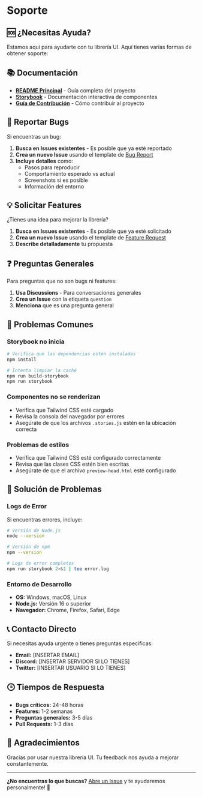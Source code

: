 # Soporte

## 🆘 ¿Necesitas Ayuda?

Estamos aquí para ayudarte con tu librería UI. Aquí tienes varias formas de obtener soporte:

## 📚 Documentación

- **[README Principal](../README.md)** - Guía completa del proyecto
- **[Storybook](../README.md#storybook)** - Documentación interactiva de componentes
- **[Guía de Contribución](CONTRIBUTING.md)** - Cómo contribuir al proyecto

## 🐛 Reportar Bugs

Si encuentras un bug:

1. **Busca en Issues existentes** - Es posible que ya esté reportado
2. **Crea un nuevo Issue** usando el template de [Bug Report](ISSUE_TEMPLATE/bug_report.md)
3. **Incluye detalles** como:
   - Pasos para reproducir
   - Comportamiento esperado vs actual
   - Screenshots si es posible
   - Información del entorno

## 💡 Solicitar Features

¿Tienes una idea para mejorar la librería?

1. **Busca en Issues existentes** - Es posible que ya esté solicitado
2. **Crea un nuevo Issue** usando el template de [Feature Request](ISSUE_TEMPLATE/feature_request.md)
3. **Describe detalladamente** tu propuesta

## ❓ Preguntas Generales

Para preguntas que no son bugs ni features:

1. **Usa Discussions** - Para conversaciones generales
2. **Crea un Issue** con la etiqueta `question`
3. **Menciona** que es una pregunta general

## 🚀 Problemas Comunes

### Storybook no inicia

```bash
# Verifica que las dependencias estén instaladas
npm install

# Intenta limpiar la caché
npm run build-storybook
npm run storybook
```

### Componentes no se renderizan

- Verifica que Tailwind CSS esté cargado
- Revisa la consola del navegador por errores
- Asegúrate de que los archivos `.stories.js` estén en la ubicación correcta

### Problemas de estilos

- Verifica que Tailwind CSS esté configurado correctamente
- Revisa que las clases CSS estén bien escritas
- Asegúrate de que el archivo `preview-head.html` esté configurado

## 🔧 Solución de Problemas

### Logs de Error

Si encuentras errores, incluye:

```bash
# Versión de Node.js
node --version

# Versión de npm
npm --version

# Logs de error completos
npm run storybook 2>&1 | tee error.log
```

### Entorno de Desarrollo

- **OS:** Windows, macOS, Linux
- **Node.js:** Versión 16 o superior
- **Navegador:** Chrome, Firefox, Safari, Edge

## 📞 Contacto Directo

Si necesitas ayuda urgente o tienes preguntas específicas:

- **Email:** [INSERTAR EMAIL]
- **Discord:** [INSERTAR SERVIDOR SI LO TIENES]
- **Twitter:** [INSERTAR USUARIO SI LO TIENES]

## 🕒 Tiempos de Respuesta

- **Bugs críticos:** 24-48 horas
- **Features:** 1-2 semanas
- **Preguntas generales:** 3-5 días
- **Pull Requests:** 1-3 días

## 🌟 Agradecimientos

Gracias por usar nuestra librería UI. Tu feedback nos ayuda a mejorar constantemente.

---

**¿No encuentras lo que buscas?** [Abre un Issue](../../issues/new) y te ayudaremos personalmente! 🎉
